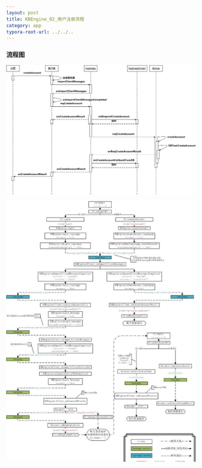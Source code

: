 ```yaml
---
layout: post
title: KBEngine_02_用户注册流程
category: app
typora-root-url: ../../..
---
```


### 流程图

![img](../../../assets/03_%E7%94%A8%E6%88%B7%E6%B3%A8%E5%86%8C%E6%B5%81%E7%A8%8B/927675-20170527173726841-1094857875.png)

![image-20220930125358530](../../../assets/02_%E7%94%A8%E6%88%B7%E6%B3%A8%E5%86%8C%E6%B5%81%E7%A8%8B/image-20220930125358530.png)